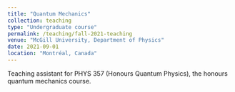 ```yaml
---
title: "Quantum Mechanics"
collection: teaching
type: "Undergraduate course"
permalink: /teaching/fall-2021-teaching
venue: "McGill University, Department of Physics"
date: 2021-09-01
location: "Montréal, Canada"
---
```


Teaching assistant for PHYS 357 (Honours Quantum Physics), the honours quantum mechanics course.

